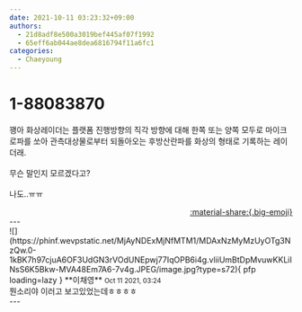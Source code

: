 ```yaml
---
date: 2021-10-11 03:23:32+09:00
authors:
  - 21d8adf8e500a3019bef445af07f1992
  - 65eff6ab044ae8dea6816794f11a6fc1
categories:
  - Chaeyoung
---
```


# 1-88083870

<div class="post-container" markdown="1">
<div class="content-container md-sidebar__scrollwrap" markdown="1">

꽹아 화상레이더는 플랫폼 진행방향의 직각 방향에 대해 한쪽 또는 양쪽 모두로 마이크로파를 쏘아 관측대상물로부터 되돌아오는 후방산란파를 화상의 형태로 기록하는 레이더래.<br><br>무슨 말인지 모르겠다고?<br><br>나도..ㅠㅠ

</div>
</div>

<div style="text-align: right;" markdown="1">
<a href="https://weverse.io/fromis9/fanpost/1-88083870" style="text-align: right;">:material-share:{.big-emoji}</a>
</div>
---

<div class="comments-container md-sidebar__scrollwrap" markdown="1">
<div class="comment" markdown="1">
<div class='id-container' markdown="1">
![](https://phinf.wevpstatic.net/MjAyNDExMjNfMTM1/MDAxNzMyMzUyOTg3NzQw.0-1kBK7h97cjuA6OF3UdGN3rVOdUNEpwj77IqOPB6i4g.vliiUmBtDpMvuwKKLiINsS6K5Bkw-MVA48Em7A6-7v4g.JPEG/image.jpg?type=s72){ pfp loading=lazy }
**<span class="artist">이채영</span>** <small>Oct 11 2021, 03:24</small><br>
</div>
<div class='comment-body' markdown="1">
뭔소리야 이러고 보고있었는데ㅎㅎㅎㅎ
</div>
</div>
</div>
---
